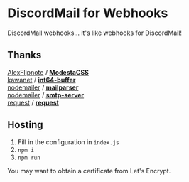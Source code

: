 # DiscordMail for Webhooks

DiscordMail webhooks... it's like webhooks for DiscordMail!

## Thanks
[AlexFlipnote](https://github.com/AlexFlipnote) / [**ModestaCSS**](https://github.com/AlexFlipnote/ModestaCSS)  
[kawanet](https://github.com/kawanet) / [**int64-buffer**](https://github.com/kawanet/int64-buffer)  
[nodemailer](https://github.com/nodemailer) / [**mailparser**](https://github.com/nodemailer/mailparser)  
[nodemailer](https://github.com/nodemailer) / [**smtp-server**](https://github.com/nodemailer/smtp-server)  
[request](https://github.com/request) / [**request**](https://github.com/request/request)

## Hosting
1. Fill in the configuration in `index.js`
2. `npm i`
3. `npm run`

You may want to obtain a certificate from Let's Encrypt.

